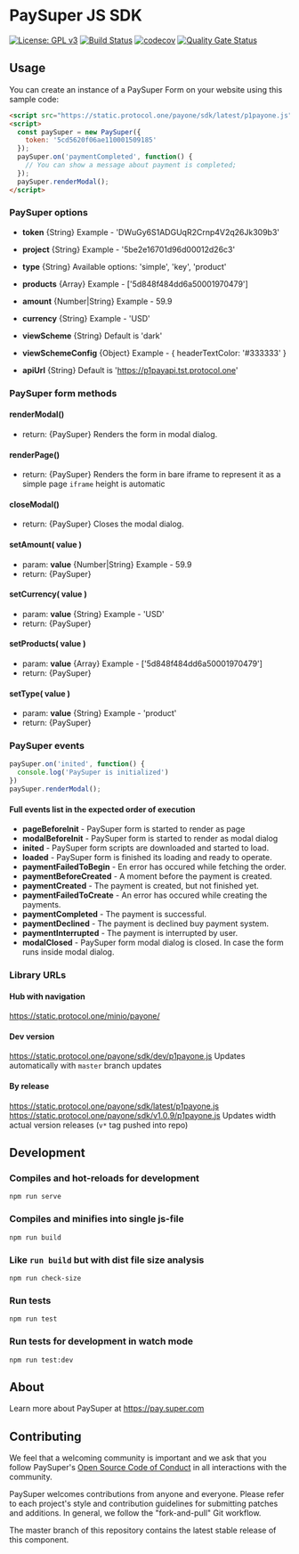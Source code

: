 # PaySuper JS SDK

[![License: GPL v3](https://img.shields.io/badge/License-GPLv3-brightgreen.svg)](https://www.gnu.org/licenses/gpl-3.0)
[![Build Status](https://api.travis-ci.org/ProtocolONE/payone-js-sdk.svg?branch=master)](https://travis-ci.org/ProtocolONE/token_one)
[![codecov](https://codecov.io/gh/paysuper/paysuper-js-sdk/branch/master/graph/badge.svg)](https://codecov.io/gh/paysuper/paysuper-js-sdk)
[![Quality Gate Status](https://sonarcloud.io/api/project_badges/measure?project=paysuper_paysuper-js-sdk&metric=alert_status)](https://sonarcloud.io/dashboard?id=paysuper_paysuper-js-sdk)

## Usage
You can create an instance of a PaySuper Form on your website using this sample code: 
```html
<script src="https://static.protocol.one/payone/sdk/latest/p1payone.js"></script>
<script>
  const paySuper = new PaySuper({
    token: '5cd5620f06ae110001509185'
  });
  paySuper.on('paymentCompleted', function() {
    // You can show a message about payment is completed;
  });
  paySuper.renderModal();
</script>
```

### PaySuper options
- **token** {String} Example - 'DWuGy6S1ADGUqR2Crnp4V2q26Jk309b3'
- **project** {String} Example - '5be2e16701d96d00012d26c3'
- **type** {String} Available options: 'simple', 'key', 'product'
- **products** {Array} Example - ['5d848f484dd6a50001970479']
- **amount** {Number|String} Example - 59.9
- **currency** {String} Example - 'USD'

- **viewScheme** {String} Default is 'dark'
- **viewSchemeConfig** {Object} Example - { headerTextColor: '#333333' }
- **apiUrl** {String} Default is 'https://p1payapi.tst.protocol.one'

### PaySuper form methods
#### renderModal()
- return: {PaySuper}
Renders the form in modal dialog.

#### renderPage()
- return: {PaySuper}
Renders the form in bare iframe to represent it as a simple page
`iframe` height is automatic

#### closeModal()
- return: {PaySuper}
Closes the modal dialog.

#### setAmount( value )
- param: **value** {Number|String} Example - 59.9
- return: {PaySuper}

#### setCurrency( value )
- param: **value** {String} Example - 'USD'
- return: {PaySuper}

#### setProducts( value )
- param: **value** {Array} Example - ['5d848f484dd6a50001970479']
- return: {PaySuper}

#### setType( value )
- param: **value** {String} Example - 'product'
- return: {PaySuper}

### PaySuper events
```js
paySuper.on('inited', function() {
  console.log('PaySuper is initialized')
})
paySuper.renderModal();
```
#### Full events list in the expected order of execution
- **pageBeforeInit** - PaySuper form is started to render as page
- **modalBeforeInit** - PaySuper form is started to render as modal dialog
- **inited** - PaySuper form scripts are downloaded and started to load.
- **loaded** - PaySuper form is finished its loading and ready to operate.
- **paymentFailedToBegin** - En error has occured while fetching the order.
- **paymentBeforeCreated** - A moment before the payment is created.
- **paymentCreated** - The payment is created, but not finished yet.
- **paymentFailedToCreate** - An error has occured while creating the payments.
- **paymentCompleted** - The payment is successful.
- **paymentDeclined** - The payment is declined buy payment system.
- **paymentInterrupted** - The payment is interrupted by user.
- **modalClosed** - PaySuper form modal dialog is closed. In case the form runs inside modal dialog.


### Library URLs
#### Hub with navigation
https://static.protocol.one/minio/payone/

#### Dev version
https://static.protocol.one/payone/sdk/dev/p1payone.js
Updates automatically with `master` branch updates

#### By release
https://static.protocol.one/payone/sdk/latest/p1payone.js
https://static.protocol.one/payone/sdk/v1.0.9/p1payone.js
Updates width actual version releases (`v*` tag pushed into repo)

## Development

### Compiles and hot-reloads for development
```
npm run serve
```

### Compiles and minifies into single js-file
```
npm run build
```

### Like `run build` but with dist file size analysis
```
npm run check-size
```

### Run tests
```
npm run test
```

### Run tests for development in watch mode 
```
npm run test:dev
```

## About
Learn more about PaySuper at https://pay.super.com

## Contributing
We feel that a welcoming community is important and we ask that you follow PaySuper's [Open Source Code of Conduct](https://github.com/paysuper/code-of-conduct/blob/master/README.md) in all interactions with the community.

PaySuper welcomes contributions from anyone and everyone. Please refer to each project's style and contribution guidelines for submitting patches and additions. In general, we follow the "fork-and-pull" Git workflow.

The master branch of this repository contains the latest stable release of this component.

 

